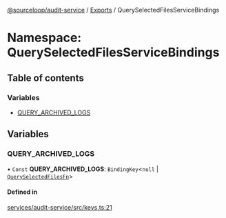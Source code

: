 [@sourceloop/audit-service](../README.md) / [Exports](../modules.md) / QuerySelectedFilesServiceBindings

# Namespace: QuerySelectedFilesServiceBindings

## Table of contents

### Variables

- [QUERY\_ARCHIVED\_LOGS](QuerySelectedFilesServiceBindings.md#query_archived_logs)

## Variables

### QUERY\_ARCHIVED\_LOGS

• `Const` **QUERY\_ARCHIVED\_LOGS**: `BindingKey`<``null`` \| [`QuerySelectedFilesFn`](../modules.md#queryselectedfilesfn)\>

#### Defined in

[services/audit-service/src/keys.ts:21](https://github.com/sourcefuse/loopback4-microservice-catalog/blob/00e854d46/services/audit-service/src/keys.ts#L21)
